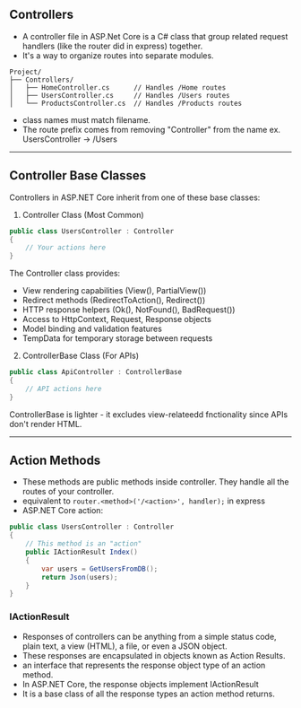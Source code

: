 ## Controllers

- A controller file in ASP.Net Core is a C# class that group related request handlers (like the router did in express) together.
- It's a way to organize routes into separate modules.

```
Project/
├── Controllers/
│   ├── HomeController.cs      // Handles /Home routes
│   ├── UsersController.cs     // Handles /Users routes
│   └── ProductsController.cs  // Handles /Products routes
```

- class names must match filename.
- The route prefix comes from removing "Controller" from the name ex. UsersController -> /Users

---

## Controller Base Classes

Controllers in ASP.NET Core inherit from one of these base classes:

1. Controller Class (Most Common)
   
```csharp
public class UsersController : Controller
{
    // Your actions here
}
```
The Controller class provides:

- View rendering capabilities (View(), PartialView())
- Redirect methods (RedirectToAction(), Redirect())
- HTTP response helpers (Ok(), NotFound(), BadRequest())
- Access to HttpContext, Request, Response objects
- Model binding and validation features
- TempData for temporary storage between requests

2. ControllerBase Class (For APIs)
   
```csharp
public class ApiController : ControllerBase
{
    // API actions here
}
```
ControllerBase is lighter - it excludes view-relateedd fnctionality since APIs don't render HTML.

---

## Action Methods

- These methods are public methods inside controller. They handle all the routes of your controller.
- equivalent to `router.<method>('/<action>', handler);` in express
- ASP.NET Core action:

```csharp
public class UsersController : Controller
{
    // This method is an "action"
    public IActionResult Index()
    {
        var users = GetUsersFromDB();
        return Json(users);
    }
}
```

### IActionResult

- Responses of controllers can be anything from a simple status code, plain text, a view (HTML), a file, or even a JSON object.
- These responses are encapsulated in objects known as Action Results.
- an interface that represents the response object type of an action method.
- In ASP.NET Core, the response objects implement IActionResult
- It is a base class of all the response types an action method returns.
